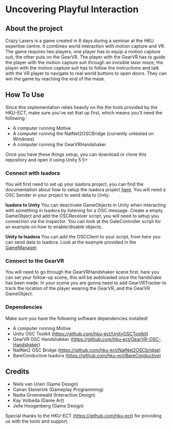 # Uncovering Playful Interaction

## About the project
Crazy Lasers is a game created in 8 days during a seminar at the HKU expertise centre. It combines world interaction with motion capture and VR. The game requires two players, one player has to equip a motion capture suit, the other puts on the GearVR. The player with the GearVR has to guide the player with the motion capture suit through an invisible laser maze, the player with the motion capture suit has to follow the instructions and talk with the VR player to navigate to real world buttons to open doors. They can win the game by reaching the end of the maze.

## How To Use
Since this implementation relies heavily on the the tools provided by the HKU-ECT, make sure you've set that up first, which means you'll need the following:

* A computer running Motive
* A computer running the NatNet2OSCBridge (currently untested on Windows)
* A computer running the GearVRHandshaker

Once you have these things setup, you can download or clone this repository and open it using Unity 5.5+

### Connect with Isadora
You will first need to set up your isadora project, you can find the documentation about how to setup the isadora project [here](Isadora.md). You will need a OSC Sender in your project to send data to Unity.

__Isadora to Unity__
You can deactivate GameObjects in Unity when interacting with something in Isadora by listening for a OSC message. Create a empty GameObject and add the OSCReceiver script, you will need to setup you connection via the inspector. You can look at the GateController script for an example on how to enable/disable objects.

__Unity to Isadora__
You can add the OSCClient to your script, from here you can send data to Isadora. Look at the example provided in the [GameManager](Project/Assets/Scripts/Manager/GameManager.cs).

### Connect to the GearVR
You will need to go through the GearVRHandshaker scene first, here you can set your follow-up scene, this will be autoloaded once the handshake has been made. In your scene you are gonna need to add GearVRTracker to track the location of the player wearing the GearVR, and the GearVR GameObject.

### Dependencies
Make sure you have the following software dependencies installed!
* A computer running Motive
* Unity OSC Toolkit (https://github.com/hku-ect/UnityOSCToolkit)
* GearVR OSC Handshakker (https://github.com/hku-ect/GearVR-OSC-Handshaker)
* NatNet2 OSC Bridge (https://github.com/hku-ect/NatNet2OSCbridge)
* BareConductive Isadora (https://github.com/hku-ect/BareConductive)

## Credits
* Niels van Unen (Game Design)
* Cairan Steverink (Gameplay Programming)
* Nadia Groenewald (Interaction Design)
* Kay Volbeda (Game Art)
* Jelle Hoogenberg (Game Design)

Special thanks to the HKU-ECT (https://github.com/hku-ect) for providing us with the tools and support.
